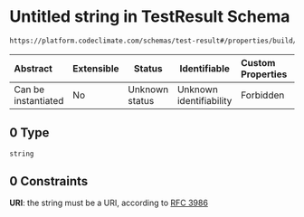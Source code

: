 # Untitled string in TestResult Schema

```txt
https://platform.codeclimate.com/schemas/test-result#/properties/build/oneOf/0
```




| Abstract            | Extensible | Status         | Identifiable            | Custom Properties | Additional Properties | Access Restrictions | Defined In                                                                              |
| :------------------ | ---------- | -------------- | ----------------------- | :---------------- | --------------------- | ------------------- | --------------------------------------------------------------------------------------- |
| Can be instantiated | No         | Unknown status | Unknown identifiability | Forbidden         | Allowed               | none                | [TestResult.schema.json\*](../../schemas/TestResult.schema.json "open original schema") |

## 0 Type

`string`

## 0 Constraints

**URI**: the string must be a URI, according to [RFC 3986](https://tools.ietf.org/html/rfc4291 "check the specification")
